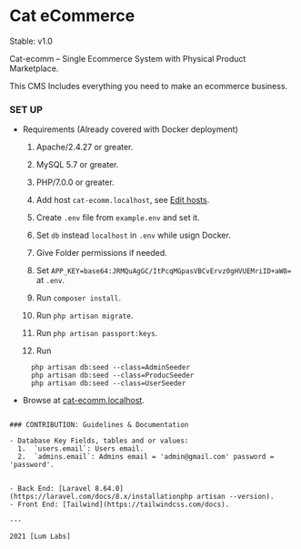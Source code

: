 # Cat eCommerce

Stable: v1.0

Cat-ecomm – Single Ecommerce System with Physical Product Marketplace.

This CMS Includes everything you need to make an ecommerce business.

### SET UP

- Requirements (Already covered with Docker deployment)

  1.  Apache/2.4.27 or greater.
  2.  MySQL 5.7 or greater.
  3.  PHP/7.0.0 or greater.

  1. Add host `cat-ecomm.localhost`,
     see [Edit hosts](https://dinahosting.com/ayuda/como-modificar-el-fichero-hosts).
  2. Create `.env` file from `example.env` and set it.
  3. Set `db` instead `localhost` in `.env` while usign Docker.
  4. Give Folder permissions if needed.
  5. Set `APP_KEY=base64:JRMQuAgGC/ItPcqMGpasVBCvErvz0gHVUEMriID+aW8=` at `.env`.
  6. Run `composer install`.
  7. Run `php artisan migrate`.
  8. Run `php artisan passport:keys`.
  9. Run

  ```
    php artisan db:seed --class=AdminSeeder
    php artisan db:seed --class=ProducSeeder
    php artisan db:seed --class=UserSeeder

  ```

- Browse at [cat-ecomm.localhost](http://cat-ecomm.localhost).


```

### CONTRIBUTION: Guidelines & Documentation

- Database Key Fields, tables and or values:
  1.  `users.email`: Users email.
  2.  `admins.email`: Admins email = 'admin@gmail.com' password = 'password'.


- Back End: [Laravel 8.64.0](https://laravel.com/docs/8.x/installationphp artisan --version).
- Front End: [Tailwind](https://tailwindcss.com/docs).

---

2021 [Lum Labs]

